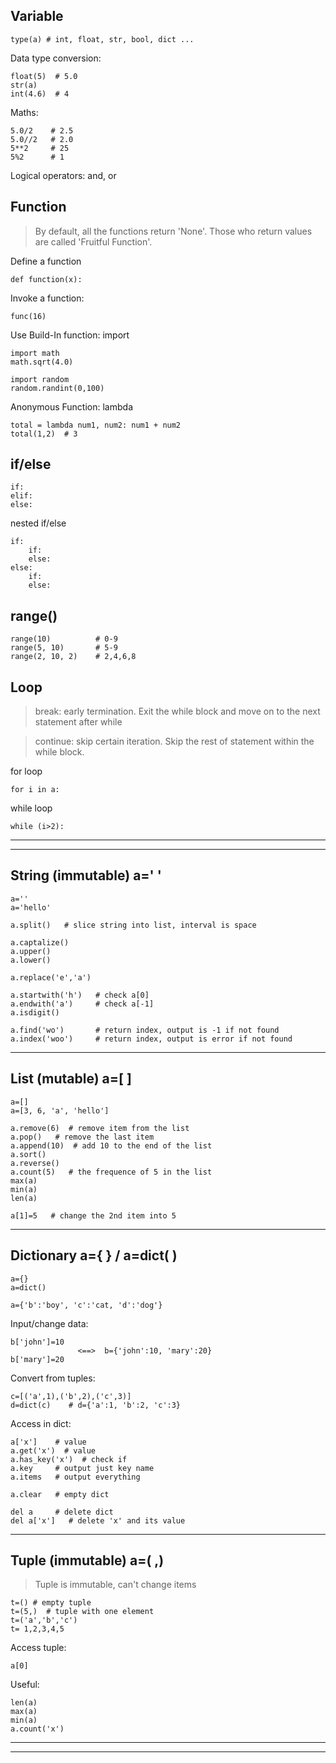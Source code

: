 

## Variable

	type(a) # int, float, str, bool, dict ...

Data type conversion:

	float(5)  # 5.0
	str(a)
	int(4.6)  # 4

Maths:

	5.0/2    # 2.5
	5.0//2   # 2.0
	5**2     # 25
	5%2      # 1

Logical operators: and, or


## Function

> By default, all the functions return 'None'. Those who return values are called 'Fruitful Function'. 

Define a function

	def function(x):

Invoke a function:

	func(16)

Use Build-In function: import

	import math
	math.sqrt(4.0)

	import random
	random.randint(0,100)

Anonymous Function: lambda

	total = lambda num1, num2: num1 + num2
	total(1,2)  # 3

## if/else

	if:
	elif:
	else:

nested if/else

	if:
		if:
		else:
	else:
		if:
		else:

## range()

	range(10)          # 0-9
	range(5, 10)       # 5-9
	range(2, 10, 2)    # 2,4,6,8

## Loop

> break: early termination. Exit the while block and move on to the next statement after while

> continue: skip certain iteration. Skip the rest of statement within the while block.

for loop

	for i in a:

while loop

	while (i>2):

-------------------
-------------------

## String (immutable) a=' '

	a=''
	a='hello'

	a.split()   # slice string into list, interval is space

	a.captalize()
	a.upper()
	a.lower()

	a.replace('e','a')

	a.startwith('h')   # check a[0]
	a.endwith('a')     # check a[-1]
	a.isdigit()

	a.find('wo')       # return index, output is -1 if not found
	a.index('woo')     # return index, output is error if not found
	
----------------
## List (mutable)  a=[ ]

	a=[]
	a=[3, 6, 'a', 'hello']

	a.remove(6)  # remove item from the list
	a.pop()   # remove the last item
	a.append(10)  # add 10 to the end of the list
	a.sort()
	a.reverse()
	a.count(5)   # the frequence of 5 in the list
	max(a)
	min(a)
	len(a)

	a[1]=5   # change the 2nd item into 5

--------------
## Dictionary a={ } / a=dict( )

	a={}
	a=dict()

	a={'b':'boy', 'c':'cat, 'd':'dog'}

Input/change data:

	b['john']=10
				   <==>  b={'john':10, 'mary':20}
	b['mary']=20
	
Convert from tuples:

	c=[('a',1),('b',2),('c',3)]
	d=dict(c)    # d={'a':1, 'b':2, 'c':3}

Access in dict:

	a['x']    # value
	a.get('x')	# value
	a.has_key('x')  # check if
	a.key     # output just key name
	a.items   # output everything

	a.clear   # empty dict

	del a     # delete dict
	del a['x']   # delete 'x' and its value

----------------

## Tuple (immutable) a=( ,)

> Tuple is immutable, can't change items

	t=() # empty tuple
	t=(5,)  # tuple with one element
	t=('a','b','c')
	t= 1,2,3,4,5

Access tuple:

	a[0]

Useful:
	
	len(a)
	max(a)
	min(a)
	a.count('x')
	
---------------
---------------



	

